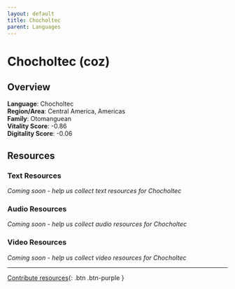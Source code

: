 ```yaml
---
layout: default
title: Chocholtec
parent: Languages
---
```


# Chocholtec (coz)

## Overview

**Language**: Chocholtec  
**Region/Area**: Central America, Americas  
**Family**: Otomanguean  
**Vitality Score**: -0.86  
**Digitality Score**: -0.06  

## Resources

### Text Resources
*Coming soon - help us collect text resources for Chocholtec*

### Audio Resources
*Coming soon - help us collect audio resources for Chocholtec*

### Video Resources
*Coming soon - help us collect video resources for Chocholtec*

---

[Contribute resources](https://fairtrain.github.io/){: .btn .btn-purple }
